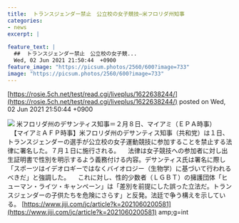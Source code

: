 ```yaml
---
title:  トランスジェンダー禁止　公立校の女子競技—米フロリダ州知事  
categories:
- news
excerpt: |
  
feature_text: |
  ##  トランスジェンダー禁止　公立校の女子競...
  Wed, 02 Jun 2021 21:50:44  +0900
feature_image: "https://picsum.photos/2560/600?image=733"
image: "https://picsum.photos/2560/600?image=733"
---
```


[https://rosie.5ch.net/test/read.cgi/liveplus/1622638244/](https://rosie.5ch.net/test/read.cgi/liveplus/1622638244/)
posted on Wed, 02 Jun 2021 21:50:44  +0900

<!--more-->

![](https://www.jiji.com/news2/kiji_photos/202106/20210602at20S_p.jpg) 米フロリダ州のデサンティス知事＝２月８日、マイアミ（ＥＰＡ時事） 　【マイアミＡＦＰ時事】米フロリダ州のデサンティス知事（共和党）は１日、トランスジェンダーの選手が公立校の女子運動競技に参加することを禁止する法律に署名した。７月１日に施行される。 　法律は女子競技への参加者に対し出生証明書で性別を明示するよう義務付ける内容。デサンティス氏は署名に際し「スポーツはイデオロギーではなくバイオロジー（生物学）に基づいて行われるべきだ」と強調した。 　これに対し、性的少数者（ＬＧＢＴ）の擁護団体「ヒューマン・ライツ・キャンペーン」は「差別を前提にした誤った立法だ。トランスジェンダーの子供たちを危険にさらす」と反発。法廷で争う構えを示している。 [https://www.jiji.com/jc/article?k=2021060200581](https://www.jiji.com/jc/article?k=2021060200581) amp;g=int
